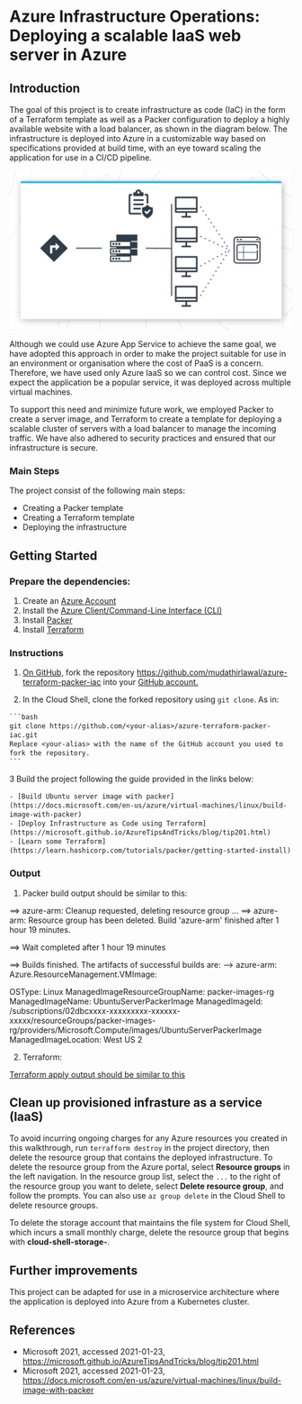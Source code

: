 # Azure Infrastructure Operations: Deploying a scalable IaaS web server in Azure

## Introduction
The goal of this project is to create infrastructure as code (IaC) in the form of a Terraform template as well as a Packer configuration to deploy a highly available website with a load balancer, as shown in the diagram below. The infrastructure is deployed into Azure in a customizable way based on specifications provided at build time, with an eye toward scaling the application for use in a CI/CD pipeline.

![Diagram dipicting the cloud architecture adopted.](/readme-images/architecture.png)

Although we could use Azure App Service to achieve the same goal, we have adopted this approach in order to make the project suitable for use in an environment or organisation where the cost 
of PaaS is a concern. Therefore, we have used only Azure IaaS so we can control cost. Since we expect the application be a popular service, it was deployed across multiple virtual machines.

To support this need and minimize future work, we employed Packer to create a server image, and Terraform to create a template for deploying a scalable cluster of servers with a load balancer to manage the incoming traffic. We have also adhered to security practices and ensured that our infrastructure is secure.

### Main Steps
The project consist of the following main steps:

-   Creating a Packer template
-   Creating a Terraform template
-   Deploying the infrastructure

## Getting Started

  ### Prepare the dependencies:

  1. Create an [Azure Account](https://portal.azure.com) 
  2. Install the [Azure Client/Command-Line Interface (CLI)](https://docs.microsoft.com/en-us/cli/azure/install-azure-cli?view=azure-cli-latest)
  3. Install [Packer](https://www.packer.io/downloads)
  4. Install [Terraform](https://www.terraform.io/downloads.html)

  ### Instructions

  1. [On GitHub,](https://github.com) fork the repository https://github.com/mudathirlawal/azure-terraform-packer-iac into your [GitHub account.](https://github.com)

  2. In the Cloud Shell, clone the forked repository using `git clone`. As in:

    ```bash
    git clone https://github.com/<your-alias>/azure-terraform-packer-iac.git
    Replace <your-alias> with the name of the GitHub account you used to fork the repository.
    ```

  3 Build the project following the guide provided in the links below:

    - [Build Ubuntu server image with packer](https://docs.microsoft.com/en-us/azure/virtual-machines/linux/build-image-with-packer) 
    - [Deploy Infrastructure as Code using Terraform](https://microsoft.github.io/AzureTipsAndTricks/blog/tip201.html)
    - [Learn some Terraform](https://learn.hashicorp.com/tutorials/packer/getting-started-install)   
    
### Output

1. Packer build output should be similar to this:

  ==> azure-arm: Cleanup requested, deleting resource group ...
  ==> azure-arm: Resource group has been deleted.
  Build 'azure-arm' finished after 1 hour 19 minutes.

  ==> Wait completed after 1 hour 19 minutes

  ==> Builds finished. The artifacts of successful builds are:
  --> azure-arm: Azure.ResourceManagement.VMImage:

  OSType: Linux
  ManagedImageResourceGroupName: packer-images-rg
  ManagedImageName: UbuntuServerPackerImage
  ManagedImageId: /subscriptions/02dbcxxxx-xxxxxxxxx-xxxxxx-xxxxx/resourceGroups/packer-images-rg/providers/Microsoft.Compute/images/UbuntuServerPackerImage
  ManagedImageLocation: West US 2

2. Terraform:
  
  [Terraform apply output should be similar to this](https://github.com/mudathirlawal/azure-terraform-packer-iac/blob/ops/terraform-apply-output.txt) 
 
## Clean up provisioned infrasture as a service (IaaS) 

To avoid incurring ongoing charges for any Azure resources you created in this walkthrough, run `terrafform destroy` in the project directory, then delete the resource group that contains the deployed infrastructure. To delete the resource group from the Azure portal, select __Resource groups__ in the left navigation. In the resource group list, select the `...` to the right of 
the resource group you want to delete, select __Delete resource group__, and follow the prompts.
You can also use `az group delete` in the Cloud Shell to delete resource groups.

To delete the storage account that maintains the file system for Cloud Shell, which incurs a small monthly charge, delete the resource group that begins with __cloud-shell-storage-__.

## Further improvements

This project can be adapted for use in a microservice architecture where the application is deployed into Azure from a Kubernetes cluster.     

## References

- Microsoft 2021, accessed 2021-01-23,\
  <https://microsoft.github.io/AzureTipsAndTricks/blog/tip201.html>
- Microsoft 2021, accessed 2021-01-23,\
  <https://docs.microsoft.com/en-us/azure/virtual-machines/linux/build-image-with-packer>